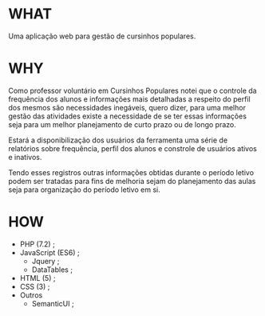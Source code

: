 #   WHAT

Uma aplicação web para gestão de cursinhos populares.

#   WHY

Como professor voluntário em Cursinhos Populares notei que o controle da frequência dos alunos e informações mais detalhadas a respeito do perfil dos mesmos são necessidades inegáveis, quero dizer, para uma melhor gestão das atividades existe a necessidade de se ter essas informações seja para um melhor planejamento de curto prazo ou de longo prazo.

Estará a disponibilização dos usuários da ferramenta uma série de relatórios sobre frequência, perfil dos alunos e constrole de usuários ativos e inativos.

Tendo esses registros outras informações obtidas durante o período letivo podem ser tratadas para fins de melhoria sejam do planejamento das aulas seja para organização do período letivo em si.

#   HOW

- PHP (7.2) ;
- JavaScript (ES6) ;
    - Jquery ;
    - DataTables ;
- HTML (5) ; 
- CSS (3) ;
- Outros 
    - SemanticUI ;